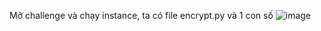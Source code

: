 Mở challenge và chạy instance, ta có file encrypt.py và 1 con số
![image](https://user-images.githubusercontent.com/88207181/235852426-811906ed-6296-4780-9520-b13ecd4a02b9.png)
